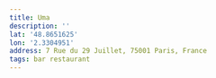 ```yaml
---
title: Uma
description: ''
lat: '48.8651625'
lon: '2.3304951'
address: 7 Rue du 29 Juillet, 75001 Paris, France
tags: bar restaurant
---
```

